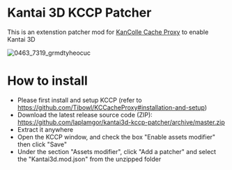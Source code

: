 # Kantai 3D KCCP Patcher
This is an extenstion patcher mod for [KanColle Cache Proxy](https://github.com/Tibowl/KCCacheProxy) to enable Kantai 3D

![0463_7319_grmdtyheocuc](https://user-images.githubusercontent.com/11514317/96752931-b8a0c980-1401-11eb-8e42-1b02b336435d.gif)



# How to install
* Please first install and setup KCCP (refer to https://github.com/Tibowl/KCCacheProxy#installation-and-setup)
* Download the latest release source code (ZIP): https://github.com/laplamgor/kantai3d-kccp-patcher/archive/master.zip
* Extract it anywhere
* Open the KCCP window, and check the box "Enable assets modifier" then click "Save"
* Under the section "Assets modifier", click "Add a patcher" and select the "Kantai3d.mod.json" from the unzipped folder

